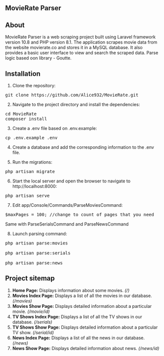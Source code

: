 ## MovieRate Parser

## About

MovieRate Parser is a web scraping project built using Laravel framework version 10.8 and PHP version 8.1. The application scrapes movie data from the website movierate.co and stores it in a MySQL database. It also provides a basic user interface to view and search the scraped data.
Parse logic based oon library - Goutte.

## Installation

1. Clone the repository:
<pre>
git clone https://github.com/Alice932/MovieRate.git
</pre>

2. Navigate to the project directory and install the dependencies:
<pre>
cd MovieRate
composer install
</pre>

3. Create a .env file based on .env.example:
<pre>
cp .env.example .env
</pre>

4. Create a database and add the corresponding information to the .env file.

5. Run the migrations:
<pre>
php artisan migrate
</pre>

6. Start the local server and open the browser to navigate to http://localhost:8000:
<pre>
php artisan serve
</pre>

7. Edit app/Console/Commands/ParseMoviesCommand:
<pre>
$maxPages = 100; //change to count of pages that you need
</pre>
Same with ParseSerialsCommand and ParseNewsCommand

8. Launch parsing command:
<pre>
php artisan parse:movies

php artisan parse:serials

php artisan parse:news
</pre>

## Project sitemap

1. <b>Home Page:</b> Displays information about some movies. <i>(/)</i>
2. <b>Movies Index Page:</b> Displays a list of all the movies in our database. <i>(/movies)</i>
3. <b>Movies Show Page:</b> Displays detailed information about a particular movie. <i>(/movie/id)</i>
4. <b>TV Shows Index Page:</b> Displays a list of all the TV shows in our database. <i>(/serials)</i>
5. <b>TV Shows Show Page:</b> Displays detailed information about a particular TV show. <i>(/serial/id)</i>
6. <b>News Index Page:</b> Displays a list of all the news in our database. <i>(/news)</i>
7. <b>News Show Page:</b> Displays detailed information about news. <i>(/news/id)</i>
